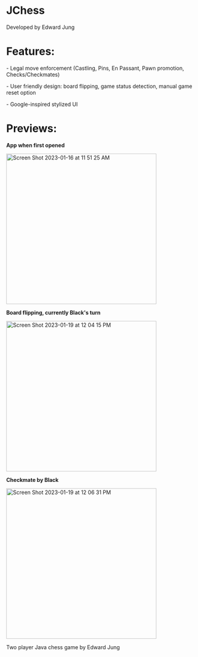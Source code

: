 # JChess

Developed by Edward Jung

<h1>Features:</h1>
<p>- Legal move enforcement (Castling, Pins, En Passant, Pawn promotion, Checks/Checkmates)</p>
<p>- User friendly design: board flipping, game status detection, manual game reset option</p>
<p>- Google-inspired stylized UI </p>

<h1>Previews:</h1>

<b>App when first opened</b>

<img width="400" alt="Screen Shot 2023-01-16 at 11 51 25 AM" src="https://user-images.githubusercontent.com/109245538/212730216-79e8a27f-b472-4b45-9849-e66c57014764.png">

**Board flipping, currently Black's turn**

<img width="400" alt="Screen Shot 2023-01-19 at 12 04 15 PM" src="https://user-images.githubusercontent.com/109245538/213511697-417d2a45-9de4-4978-a598-611f8a472d94.png">

**Checkmate by Black**

<img width="400" alt="Screen Shot 2023-01-19 at 12 06 31 PM" src="https://user-images.githubusercontent.com/109245538/213512223-e39c9f97-39d9-4c51-a89c-f7e6958dd3e9.png">

Two player Java chess game by Edward Jung
